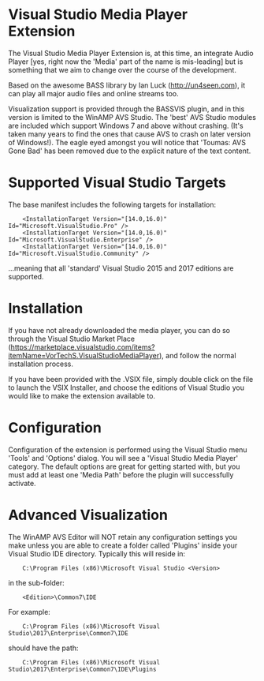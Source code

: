 # Visual Studio Media Player Extension

The Visual Studio Media Player Extension is, at this time, an integrate Audio Player [yes, right now the 'Media' part of the name is mis-leading] but is something that we aim to change over the course of the development.

Based on the awesome BASS library by Ian Luck (http://un4seen.com), it can play all major audio files and online streams too.

Visualization support is provided through the BASSVIS plugin, and in this version is limited to the WinAMP AVS Studio.  The 'best' AVS Studio modules are included which support Windows 7 and above without crashing.  (It's taken many years to find the ones that cause AVS to crash on later version of Windows!).  The eagle eyed amongst you will notice that 'Toumas: AVS Gone Bad' has been removed due to the explicit nature of the text content.

Supported Visual Studio Targets
===============================

The base manifest includes the following targets for installation:

        <InstallationTarget Version="[14.0,16.0)" Id="Microsoft.VisualStudio.Pro" />
        <InstallationTarget Version="[14.0,16.0)" Id="Microsoft.VisualStudio.Enterprise" />
        <InstallationTarget Version="[14.0,16.0)" Id="Microsoft.VisualStudio.Community" />

...meaning that all 'standard' Visual Studio 2015 and 2017 editions are supported.

Installation
============

If you have not already downloaded the media player, you can do so through the Visual Studio Market Place (https://marketplace.visualstudio.com/items?itemName=VorTechS.VisualStudioMediaPlayer), and follow the normal installation process.

If you have been provided with the .VSIX file, simply double click on the file to launch the VSIX Installer, and choose the editions of Visual Studio you would like to make the extension available to.

Configuration
=============

Configuration of the extension is performed using the Visual Studio menu 'Tools' and 'Options' dialog.  You will see a 'Visual Studio Media Player' category.  The default options are great for getting started with, but you must add at least one 'Media Path' before the plugin will successfully activate.

Advanced Visualization
======================

The WinAMP AVS Editor will NOT retain any configuration settings you make unless you are able to create a folder called 'Plugins' inside your Visual Studio IDE directory.  Typically this will reside in:

        C:\Program Files (x86)\Microsoft Visual Studio <Version> 

in the sub-folder: 

        <Edition>\Common7\IDE

For example:

        C:\Program Files (x86)\Microsoft Visual Studio\2017\Enterprise\Common7\IDE

should have the path:

        C:\Program Files (x86)\Microsoft Visual Studio\2017\Enterprise\Common7\IDE\Plugins
        
